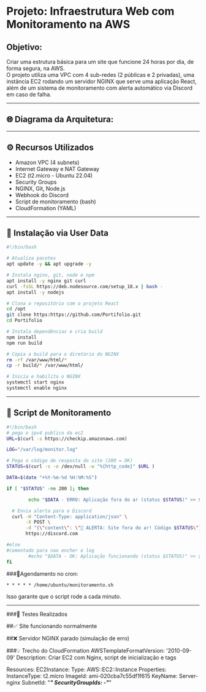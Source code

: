 # Projeto: Infraestrutura Web com Monitoramento na AWS

## Objetivo:

Criar uma estrutura básica para um site que funcione 24 horas por dia, de forma segura, na AWS.  
O projeto utiliza uma VPC com 4 sub-redes (2 públicas e 2 privadas), uma instância EC2 rodando um servidor NGINX que serve uma aplicação React, além de um sistema de monitoramento com alerta automático via Discord em caso de falha.

---

## 🌐 Diagrama da Arquitetura:


---

## ⚙️ Recursos Utilizados

- Amazon VPC (4 subnets)
- Internet Gateway e NAT Gateway
- EC2 (t2.micro - Ubuntu 22.04)
- Security Groups
- NGINX, Git, Node.js
- Webhook do Discord
- Script de monitoramento (bash)
- CloudFormation (YAML)

---

## 🔧 Instalação via User Data

```bash
#!/bin/bash

# Atualiza pacotes
apt update -y && apt upgrade -y

# Instala nginx, git, node e npm
apt install -y nginx git curl
curl -fsSL https://deb.nodesource.com/setup_18.x | bash -
apt install -y nodejs

# Clona o repositório com o projeto React
cd /opt
git clone https:https://github.com/Portifolio.git
cd Portifolio 

# Instala dependências e cria build
npm install
npm run build

# Copia a build para o diretório do NGINX
rm -rf /var/www/html/*
cp -r build/* /var/www/html/

# Inicia e habilita o NGINX
systemctl start nginx
systemctl enable nginx

```

---

## 📡 Script de Monitoramento

```bash
#!/bin/bash
# pega o ipv4 publico da ec2 
URL=$(curl -s https://checkip.amazonaws.com)

LOG="/var/log/monitor.log"

# Pega o código de resposta do site (200 = OK)
STATUS=$(curl -s -o /dev/null -w "%{http_code}" $URL )

DATA=$(date "+%Y-%m-%d %H:%M:%S")

if [ "$STATUS" -ne 200 ]; then

        echo "$DATA - ERRO: Aplicação fora do ar (status $STATUS)" >> $LOG

  # Envia alerta para o Discord
  curl -H "Content-Type: application/json" \
       -X POST \
       -d "{\"content\": \"🚨 ALERTA: Site fora do ar! Código $STATUS\"}" \
       https://discord.com

#else
#comentado para nao encher o log 
        #echo "$DATA - OK: Aplicação funcionando (status $STATUS)" >> $LOG
fi
```

###🔎Agendamento no cron:
```
* * * * * /home/ubuntu/monitoramento.sh
```
Isso garante que o script rode a cada minuto.

---

###🧪 Testes Realizados

 ##✅ Site funcionando normalmente


 ##❌ Servidor NGINX parado (simulação de erro)

###💡 Trecho do CloudFormation
AWSTemplateFormatVersion: '2010-09-09'
Description: Criar EC2 com Nginx, script de inicialização e tags

Resources:
  EC2Instance:
    Type: AWS::EC2::Instance
    Properties:
      InstanceType: t2.micro
      ImageId: ami-020cba7c55df1f615
      KeyName: Server-nginx
      SubnetId: "*****"
      SecurityGroupIds:
        	-"*****"



